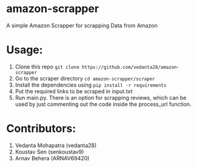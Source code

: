 # amazon-scrapper
A simple Amazon Scrapper for scrapping Data from Amazon

# Usage:
1. Clone this repo
   `git clone https://github.com/vedanta28/amazon-scrapper`
2. Go to the scraper directory
   `cd amazon-scrapper/scraper`
3. Install the dependencies using
   `pip install -r requirements`
5. Put the required links to be scraped in input.txt
6. Run main.py. There is an option for scrapping reviews, which can be used by just commenting out the code inside the process_url function. 
   
# Contributors:
1. Vedanta Mohapatra (vedanta28)
2. Koustav Sen (senkoustav9)
3. Arnav Behera (ARNAV69420)
